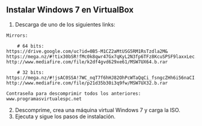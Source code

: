 ## Instalar Windows 7 en VirtualBox
1. Descarga de uno de los siguientes links:
```
Mirrors:

    # 64 bits:
https://drive.google.com/uc?id=0B5-M1CZ2aMtUSG5RM1RsTzdla2M&
https://mega.nz/#!tix30bSR!fMc0k8qwr47Gx7qKyL2N3fp6TFz8KcuSPSF9laxxLec.rar
http://www.mediafire.com/file/k2df4gvd629xe61/MSW7UX64.b.rar

    # 32 bits:
https://mega.nz/#!jsAC0SSA!7WC_nqT7f6hHJ82OhPcWTaQqCi_fsngcZHh6i56naCI.rar
http://www.mediafire.com/file/p21d35b30i3q9fw/MSW7UX32.b.rar

Contraseña para descomprimir todos los anteriores: www.programasvirtualespc.net
```

2. Descomprime, crea una máquina virtual Windows 7 y carga la ISO.
3. Ejecuta y sigue los pasos de instalación.
